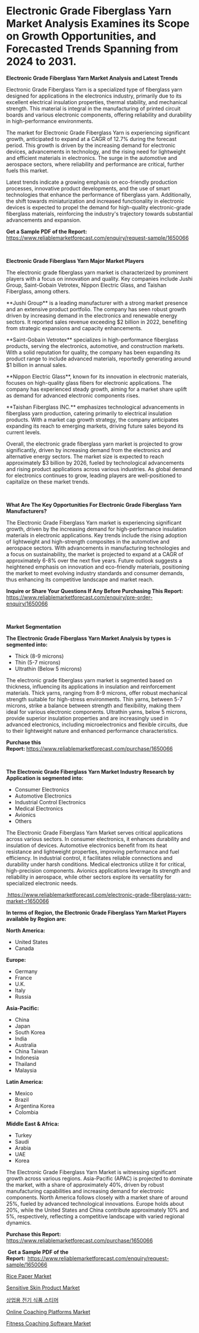 <p><h1>Electronic Grade Fiberglass Yarn Market Analysis Examines its Scope on Growth Opportunities, and Forecasted Trends Spanning from 2024 to 2031.</h1></p><p><strong>Electronic Grade Fiberglass Yarn Market Analysis and Latest Trends</strong></p>
<p><p>Electronic Grade Fiberglass Yarn is a specialized type of fiberglass yarn designed for applications in the electronics industry, primarily due to its excellent electrical insulation properties, thermal stability, and mechanical strength. This material is integral in the manufacturing of printed circuit boards and various electronic components, offering reliability and durability in high-performance environments.</p><p>The market for Electronic Grade Fiberglass Yarn is experiencing significant growth, anticipated to expand at a CAGR of 12.7% during the forecast period. This growth is driven by the increasing demand for electronic devices, advancements in technology, and the rising need for lightweight and efficient materials in electronics. The surge in the automotive and aerospace sectors, where reliability and performance are critical, further fuels this market. </p><p>Latest trends indicate a growing emphasis on eco-friendly production processes, innovative product developments, and the use of smart technologies that enhance the performance of fiberglass yarn. Additionally, the shift towards miniaturization and increased functionality in electronic devices is expected to propel the demand for high-quality electronic-grade fiberglass materials, reinforcing the industry's trajectory towards substantial advancements and expansion.</p></p>
<p><strong>Get a Sample PDF of the Report:&nbsp;</strong> <a href="https://www.reliablemarketforecast.com/enquiry/request-sample/1650066?utm_campaign=1080&utm_medium=2&utm_source=Github&utm_content=ia&utm_term=26092024&utm_id=electronic-grade-fiberglass-yarn">https://www.reliablemarketforecast.com/enquiry/request-sample/1650066</a></p>
<p>&nbsp;</p>
<p><strong>Electronic Grade Fiberglass Yarn Major Market Players</strong></p>
<p><p>The electronic grade fiberglass yarn market is characterized by prominent players with a focus on innovation and quality. Key companies include Jushi Group, Saint-Gobain Vetrotex, Nippon Electric Glass, and Taishan Fiberglass, among others.</p><p>**Jushi Group** is a leading manufacturer with a strong market presence and an extensive product portfolio. The company has seen robust growth driven by increasing demand in the electronics and renewable energy sectors. It reported sales revenue exceeding $2 billion in 2022, benefiting from strategic expansions and capacity enhancements.</p><p>**Saint-Gobain Vetrotex** specializes in high-performance fiberglass products, serving the electronics, automotive, and construction markets. With a solid reputation for quality, the company has been expanding its product range to include advanced materials, reportedly generating around $1 billion in annual sales.</p><p>**Nippon Electric Glass**, known for its innovation in electronic materials, focuses on high-quality glass fibers for electronic applications. The company has experienced steady growth, aiming for a market share uplift as demand for advanced electronic components rises.</p><p>**Taishan Fiberglass INC.** emphasizes technological advancements in fiberglass yarn production, catering primarily to electrical insulation products. With a market cap growth strategy, the company anticipates expanding its reach to emerging markets, driving future sales beyond its current levels.</p><p>Overall, the electronic grade fiberglass yarn market is projected to grow significantly, driven by increasing demand from the electronics and alternative energy sectors. The market size is expected to reach approximately $3 billion by 2026, fueled by technological advancements and rising product applications across various industries. As global demand for electronics continues to grow, leading players are well-positioned to capitalize on these market trends.</p></p>
<p>&nbsp;</p>
<p><strong>What Are The Key Opportunities For Electronic Grade Fiberglass Yarn Manufacturers?</strong></p>
<p><p>The Electronic Grade Fiberglass Yarn market is experiencing significant growth, driven by the increasing demand for high-performance insulation materials in electronic applications. Key trends include the rising adoption of lightweight and high-strength composites in the automotive and aerospace sectors. With advancements in manufacturing technologies and a focus on sustainability, the market is projected to expand at a CAGR of approximately 6-8% over the next five years. Future outlook suggests a heightened emphasis on innovation and eco-friendly materials, positioning the market to meet evolving industry standards and consumer demands, thus enhancing its competitive landscape and market reach.</p></p>
<p><strong>Inquire or Share Your Questions If Any Before Purchasing This Report:</strong> <a href="https://www.reliablemarketforecast.com/enquiry/pre-order-enquiry/1650066?utm_campaign=1080&utm_medium=2&utm_source=Github&utm_content=ia&utm_term=26092024&utm_id=electronic-grade-fiberglass-yarn">https://www.reliablemarketforecast.com/enquiry/pre-order-enquiry/1650066</a></p>
<p>&nbsp;</p>
<p><strong>Market Segmentation</strong></p>
<p><strong>The Electronic Grade Fiberglass Yarn Market Analysis by types is segmented into:</strong></p>
<p><ul><li>Thick (8-9 microns)</li><li>Thin (5-7 microns)</li><li>Ultrathin (Below 5 microns)</li></ul></p>
<p><p>The electronic grade fiberglass yarn market is segmented based on thickness, influencing its applications in insulation and reinforcement materials. Thick yarns, ranging from 8-9 microns, offer robust mechanical strength suitable for high-stress environments. Thin yarns, between 5-7 microns, strike a balance between strength and flexibility, making them ideal for various electronic components. Ultrathin yarns, below 5 microns, provide superior insulation properties and are increasingly used in advanced electronics, including microelectronics and flexible circuits, due to their lightweight nature and enhanced performance characteristics.</p></p>
<p><strong>Purchase this Report:&nbsp;</strong><a href="https://www.reliablemarketforecast.com/purchase/1650066?utm_campaign=1080&utm_medium=2&utm_source=Github&utm_content=ia&utm_term=26092024&utm_id=electronic-grade-fiberglass-yarn">https://www.reliablemarketforecast.com/purchase/1650066</a></p>
<p>&nbsp;</p>
<p><strong>The Electronic Grade Fiberglass Yarn Market Industry Research by Application is segmented into:</strong></p>
<p><ul><li>Consumer Electronics</li><li>Automotive Electronics</li><li>Industrial Control Electronics</li><li>Medical Electronics</li><li>Avionics</li><li>Others</li></ul></p>
<p><p>The Electronic Grade Fiberglass Yarn Market serves critical applications across various sectors. In consumer electronics, it enhances durability and insulation of devices. Automotive electronics benefit from its heat resistance and lightweight properties, improving performance and fuel efficiency. In industrial control, it facilitates reliable connections and durability under harsh conditions. Medical electronics utilize it for critical, high-precision components. Avionics applications leverage its strength and reliability in aerospace, while other sectors explore its versatility for specialized electronic needs.</p></p>
<p><a href="https://www.reliablemarketforecast.com/electronic-grade-fiberglass-yarn-market-r1650066?utm_campaign=1080&utm_medium=2&utm_source=Github&utm_content=ia&utm_term=26092024&utm_id=electronic-grade-fiberglass-yarn">&nbsp;https://www.reliablemarketforecast.com/electronic-grade-fiberglass-yarn-market-r1650066</a></p>
<p><strong>In terms of Region, the Electronic Grade Fiberglass Yarn Market Players available by Region are:</strong></p>
<p>
    <p> <strong> North America: </strong>
        <ul>
            <li>United States</li>
            <li>Canada</li>
        </ul>
        </p> 
    <p> <strong> Europe: </strong>
        <ul>
            <li>Germany</li>
            <li>France</li>
            <li>U.K.</li>
            <li>Italy</li>
            <li>Russia</li>
        </ul>
        </p> 
    <p> <strong> Asia-Pacific: </strong>
        <ul>
            <li>China</li>
            <li>Japan</li>
            <li>South Korea</li>
            <li>India</li>
            <li>Australia</li>
            <li>China Taiwan</li>
            <li>Indonesia</li>
            <li>Thailand</li>
            <li>Malaysia</li>
        </ul>
        </p> 
    <p> <strong> Latin America: </strong>
        <ul>
            <li>Mexico</li>
            <li>Brazil</li>
            <li>Argentina Korea</li>
            <li>Colombia</li>
        </ul>
        </p> 
    <p> <strong> Middle East & Africa: </strong>
        <ul>
            <li>Turkey</li>
            <li>Saudi</li>
            <li>Arabia</li>
            <li>UAE</li>
            <li>Korea</li>
        </ul>
    </p>
    </p>
<p><p>The Electronic Grade Fiberglass Yarn Market is witnessing significant growth across various regions. Asia-Pacific (APAC) is projected to dominate the market, with a share of approximately 40%, driven by robust manufacturing capabilities and increasing demand for electronic components. North America follows closely with a market share of around 25%, fueled by advanced technological innovations. Europe holds about 20%, while the United States and China contribute approximately 10% and 5%, respectively, reflecting a competitive landscape with varied regional dynamics.</p></p>
<p><strong>Purchase this Report: </strong><a href="https://www.reliablemarketforecast.com/purchase/1650066?utm_campaign=1080&utm_medium=2&utm_source=Github&utm_content=ia&utm_term=26092024&utm_id=electronic-grade-fiberglass-yarn">https://www.reliablemarketforecast.com/purchase/1650066</a></p>
<p>&nbsp;<strong>Get a Sample PDF of the Report:&nbsp;&nbsp;</strong><a href="https://www.reliablemarketforecast.com/enquiry/request-sample/1650066?utm_campaign=1080&utm_medium=2&utm_source=Github&utm_content=ia&utm_term=26092024&utm_id=electronic-grade-fiberglass-yarn">https://www.reliablemarketforecast.com/enquiry/request-sample/1650066</a></p>
<p><strong></strong></p>
<p><p><a href="https://issuu.com/reportprime-2/docs/rice-paper-market-size-2030.pptx_647418dc1ba1c8?utm_campaign=1080&utm_medium=2&utm_source=Github&utm_content=ia&utm_term=26092024&utm_id=electronic-grade-fiberglass-yarn">Rice Paper Market</a></p><p><a href="https://issuu.com/reportprime-2/docs/sensitive-skin-product-market-size-_fafca199b1b8f3?utm_campaign=1080&utm_medium=2&utm_source=Github&utm_content=ia&utm_term=26092024&utm_id=electronic-grade-fiberglass-yarn">Sensitive Skin Product Market</a></p><p><a href="https://github.com/sougarounis/Market-Research-Report-List-6/blob/main/908278015405.md?utm_campaign=1080&utm_medium=2&utm_source=Github&utm_content=ia&utm_term=26092024&utm_id=electronic-grade-fiberglass-yarn">상업용 전기 식품 스티머</a></p><p><a href="https://www.linkedin.com/pulse/charting-future-comprehensive-analysis-global-online-coaching-dxgsf?trackingId=9BHK%2B4yzSe%2Bn2tISEr%2FnMQ%3D%3D&utm_campaign=1080&utm_medium=2&utm_source=Github&utm_content=ia&utm_term=26092024&utm_id=electronic-grade-fiberglass-yarn">Online Coaching Platforms Market</a></p><p><a href="https://www.linkedin.com/pulse/what-emerging-market-trends-fitness-coaching-software-ans1e?utm_campaign=1080&utm_medium=2&utm_source=Github&utm_content=ia&utm_term=26092024&utm_id=electronic-grade-fiberglass-yarn">Fitness Coaching Software Market</a></p></p>